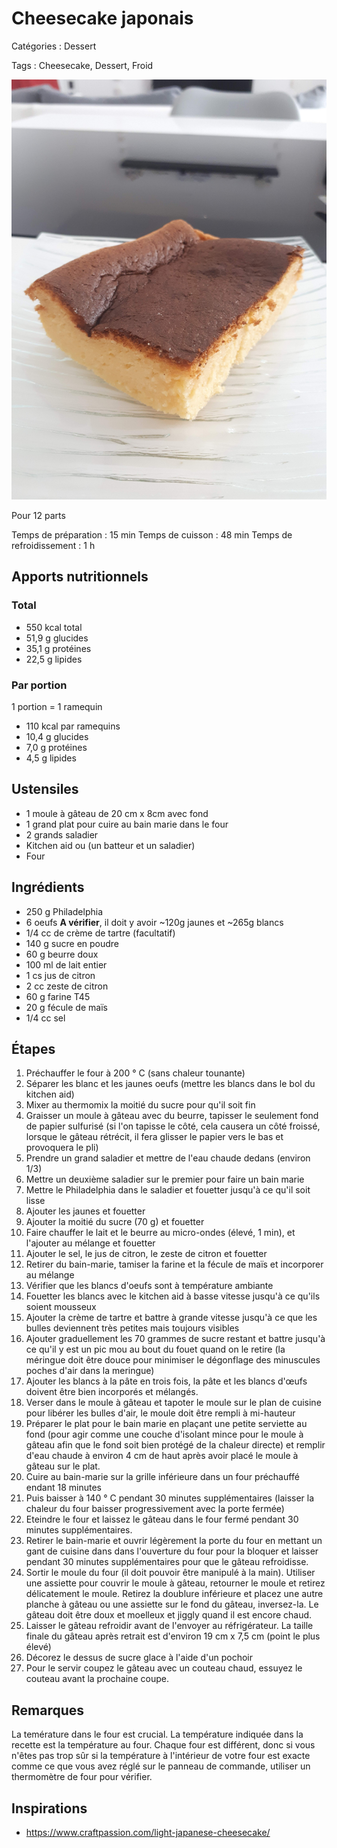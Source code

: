 # Cheesecake japonais

Catégories : Dessert

Tags : Cheesecake, Dessert, Froid

![Cheesecake japonais](./Cheesecake_japonais.jpg)

Pour 12 parts

Temps de préparation : 15 min
Temps de cuisson : 48 min
Temps de refroidissement : 1 h

## Apports nutritionnels

### Total

* 550 kcal total
* 51,9 g glucides
* 35,1 g protéines
* 22,5 g lipides

### Par portion

1 portion = 1 ramequin

* 110 kcal par ramequins
* 10,4 g glucides
* 7,0 g protéines
* 4,5 g lipides

## Ustensiles

* 1 moule à gâteau de 20 cm x 8cm avec fond
* 1 grand plat pour cuire au bain marie dans le four
* 2 grands saladier
* Kitchen aid ou (un batteur et un saladier)
* Four

## Ingrédients

* 250 g Philadelphia
* 6 oeufs <span class="warning">**A vérifier**, il doit y avoir ~120g jaunes et ~265g blancs</span>
* 1/4 cc de crème de tartre (facultatif)
* 140 g sucre en poudre
* 60 g beurre doux
* 100 ml de lait entier
* 1 cs jus de citron
* 2 cc zeste de citron
* 60 g farine T45
* 20 g fécule de maïs
* 1/4 cc sel

## Étapes

1. Préchauffer le four à 200 ° C (sans chaleur tounante)
3. Séparer les blanc et les jaunes oeufs (mettre les blancs dans le bol du kitchen aid)
4. Mixer au thermomix la moitié du sucre pour qu'il soit fin
5. Graisser un moule à gâteau avec du beurre, tapisser le seulement fond de papier sulfurisé (si l'on tapisse le côté, cela causera un côté froissé, lorsque le gâteau rétrécit, il fera glisser le papier vers le bas et provoquera le pli)
6. Prendre un grand saladier et mettre de l'eau chaude dedans (environ 1/3)
7. Mettre un deuxième saladier sur le premier pour faire un bain marie
8. Mettre le Philadelphia dans le saladier et fouetter jusqu'à ce qu'il soit lisse
9. Ajouter les jaunes et fouetter
10. Ajouter la moitié du sucre (70 g) et fouetter
11. Faire chauffer le lait et le beurre au micro-ondes (élevé, 1 min), et l'ajouter au mélange et fouetter
12. Ajouter le sel, le jus de citron, le zeste de citron et fouetter
13. Retirer du bain-marie, tamiser la farine et la fécule de maïs et incorporer au mélange
14. Vérifier que les blancs d'oeufs sont à température ambiante
15. Fouetter les blancs avec le kitchen aid à basse vitesse jusqu'à ce qu'ils soient mousseux
16. Ajouter la crème de tartre et battre à grande vitesse jusqu'à ce que les bulles deviennent très petites mais toujours visibles
17. Ajouter graduellement les 70 grammes de sucre restant et battre jusqu'à ce qu'il y est un pic mou au bout du fouet quand on le retire (la méringue doit être douce pour minimiser le dégonflage des minuscules poches d'air dans la meringue)
18. Ajouter les blancs à la pâte en trois fois, la pâte et les blancs d'œufs doivent être bien incorporés et mélangés.
19. Verser dans le moule à gâteau et tapoter le moule sur le plan de cuisine pour libérer les bulles d'air, le moule doit être rempli à mi-hauteur
20. Préparer le plat pour le bain marie en plaçant une petite serviette au fond (pour agir comme une couche d'isolant mince pour le moule à gâteau afin que le fond soit bien protégé de la chaleur directe) et remplir d'eau chaude à environ 4 cm de haut après avoir placé le moule à gâteau sur le plat.
21. Cuire au bain-marie sur la grille inférieure dans un four préchauffé endant 18 minutes
22. Puis baisser à 140 ° C pendant 30 minutes supplémentaires (laisser la chaleur du four baisser progressivement avec la porte fermée)
23. Eteindre le four et laissez le gâteau dans le four fermé pendant 30 minutes supplémentaires.
24. Retirer le bain-marie et ouvrir légèrement la porte du four en mettant un gant de cuisine dans dans l'ouverture du four pour la bloquer et laisser pendant 30 minutes supplémentaires pour que le gâteau refroidisse.
25. Sortir le moule du four (il doit pouvoir être manipulé à la main). Utiliser une assiette pour couvrir le moule à gâteau, retourner le moule et retirez délicatement le moule. Retirez la doublure inférieure et placez une autre planche à gâteau ou une assiette sur le fond du gâteau, inversez-la. Le gâteau doit être doux et moelleux et jiggly quand il est encore chaud. 
26. Laisser le gâteau refroidir avant de l'envoyer au réfrigérateur. La taille finale du gâteau après retrait est d'environ 19 cm x 7,5 cm (point le plus élevé)
27. Décorez le dessus de sucre glace à l'aide d'un pochoir
28. Pour le servir coupez le gâteau avec un couteau chaud, essuyez le couteau avant la prochaine coupe.

## Remarques

La temérature dans le four est crucial. La température indiquée dans la recette est la température au four. Chaque four est différent, donc si vous n'êtes pas trop sûr si la température à l'intérieur de votre four est exacte comme ce que vous avez réglé sur le panneau de commande, utiliser un thermomètre de four pour vérifier.

## Inspirations

* https://www.craftpassion.com/light-japanese-cheesecake/
